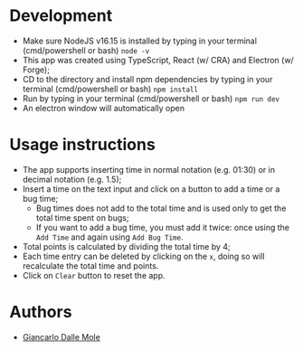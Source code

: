# Development

- Make sure NodeJS v16.15 is installed by typing in your terminal (cmd/powershell or bash) ```node -v```
- This app was created using TypeScript, React (w/ CRA) and Electron (w/ Forge);
- CD to the directory and install npm dependencies by typing in your terminal (cmd/powershell or bash) ```npm install```
- Run by typing in your terminal (cmd/powershell or bash) ```npm run dev```
- An electron window will automatically open

# Usage instructions

- The app supports inserting time in normal notation (e.g. 01:30) or in decimal notation (e.g. 1.5);
- Insert a time on the text input and click on a button to add a time or a bug time;
    - Bug times does not add to the total time and is used only to get the total time spent on bugs;
    - If you want to add a bug time, you must add it twice: once using the ```Add Time``` and again using ```Add Bug Time```.
- Total points is calculated by dividing the total time by 4;
- Each time entry can be deleted by clicking on the ```x```, doing so will recalculate the total time and points.
- Click on ```Clear``` button to reset the app.

# Authors

- [Giancarlo Dalle Mole](https://github.com/giancarlo-dm)
